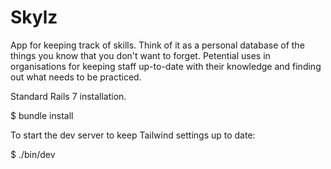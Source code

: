 # Skylz

App for keeping track of skills. Think of it as a personal database of the things you know that you don't want to forget. Petential uses in organisations for keeping staff up-to-date with their knowledge and finding out what needs to be practiced.

Standard Rails 7 installation.

$ bundle install

To start the dev server to keep Tailwind settings up to date:

$ ./bin/dev 
